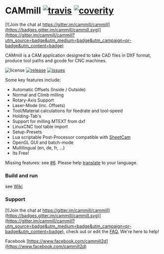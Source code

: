 # CAMmill [![travis](https://travis-ci.org/cammill/cammill.svg?branch=master)](https://travis-ci.org/cammill/cammill) [![coverity](https://img.shields.io/coverity/scan/5573.svg)](https://scan.coverity.com/projects/5573)

[![Join the chat at https://gitter.im/cammill/cammill](https://badges.gitter.im/cammill/cammill.svg)](https://gitter.im/cammill/cammill?utm_source=badge&utm_medium=badge&utm_campaign=pr-badge&utm_content=badge)

CAMmill is a CAM application designed to take CAD files in DXF format, produce tool paths and gcode for CNC machines.

![license](https://img.shields.io/github/license/cammill/cammill.svg)
[![release](https://img.shields.io/github/release/cammill/cammill.svg)](https://github.com/cammill/cammill/releases)
[![issues](https://img.shields.io/github/issues/cammill/cammill.svg)](https://github.com/cammill/cammill/issues)

Some key features include:
* Automatic Offsets (Inside / Outside)
* Normal and Climb milling
* Rotary-Axis Support
* Laser-Mode (inc. Offsets)
* Tool/Material calculations for feedrate and tool-speed
* Holding-Tab's
* Support for milling MTEXT from dxf
* LinuxCNC tool table import
* Setup-Presets
* Lua scriptable Post-Processor compatible with [SheetCam](http://www.sheetcam.com/)
* OpenGL GUI and batch-mode
* Multilingual (en, de, fr, ...)
* Its Free!

Missing features: see [#6](https://github.com/cammill/cammill/issues/6). Please help [translate](https://crowdin.com/project/cammill) to your language.

### Build and run

see [Wiki](https://github.com/cammill/cammill/wiki)

### Support

[![Join the chat at https://gitter.im/cammill/cammill](https://badges.gitter.im/cammill/cammill.svg)](https://gitter.im/cammill/cammill?utm_source=badge&utm_medium=badge&utm_campaign=pr-badge&utm_content=badge), check out or edit the [FAQ](https://github.com/cammill/cammill/wiki/Frequently%20Asked%20Questions), We're here to help!

Facebook [https://www.facebook.com/cammill2d](https://www.facebook.com/cammill2d)
